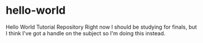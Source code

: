 # hello-world
Hello World Tutorial Repository
Right now I should be studying for finals, but I think I've got a handle on the subject so I'm doing this instead.
